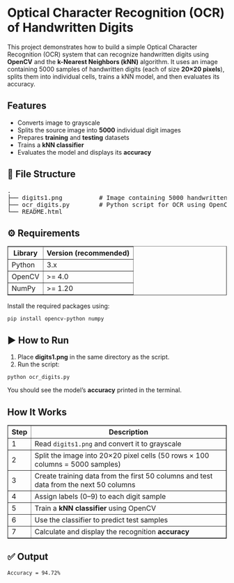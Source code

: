 <!DOCTYPE html>
<html lang="en">
<head>
  <meta charset="UTF-8" />
</head>
<body>

<h1>Optical Character Recognition (OCR) of Handwritten Digits</h1>
<p>
This project demonstrates how to build a simple Optical Character Recognition (OCR) system that can recognize handwritten digits using <strong>OpenCV</strong> and the <strong>k-Nearest Neighbors (kNN)</strong> algorithm.
It uses an image containing 5000 samples of handwritten digits (each of size <strong>20×20 pixels</strong>), splits them into individual cells, trains a kNN model, and then evaluates its accuracy.
</p>

<h2>Features </h2>
<ul>
  <li>Converts image to grayscale</li>
  <li>Splits the source image into <strong>5000</strong> individual digit images</li>
  <li>Prepares <strong>training</strong> and <strong>testing</strong> datasets</li>
  <li>Trains a <strong>kNN classifier</strong></li>
  <li>Evaluates the model and displays its <strong>accuracy</strong></li>
</ul>

<h2>📂 File Structure </h2>
<pre>
.
├── digits1.png          # Image containing 5000 handwritten digits (50 rows × 100 columns)
├── ocr_digits.py        # Python script for OCR using OpenCV
└── README.html
</pre>

<h2>⚙️ Requirements</h2>
<table border="1" cellpadding="5" cellspacing="0">
  <tr>
    <th>Library</th>
    <th>Version (recommended)</th>
  </tr>
  <tr>
    <td>Python</td>
    <td>3.x</td>
  </tr>
  <tr>
    <td>OpenCV</td>
    <td>&gt;= 4.0</td>
  </tr>
  <tr>
    <td>NumPy</td>
    <td>&gt;= 1.20</td>
  </tr>
</table>

<p>Install the required packages using:</p>
<pre><code>pip install opencv-python numpy</code></pre>

<h2>▶️ How to Run</h2>
<ol>
  <li>Place <strong>digits1.png</strong> in the same directory as the script.</li>
  <li>Run the script:</li>
</ol>
<pre><code>python ocr_digits.py</code></pre>

<p>You should see the model’s <strong>accuracy</strong> printed in the terminal.</p>

<h2>How It Works</h2>
<table border="1" cellpadding="5" cellspacing="0">
  <tr>
    <th>Step</th>
    <th>Description</th>
  </tr>
  <tr>
    <td>1</td>
    <td>Read <code>digits1.png</code> and convert it to grayscale</td>
  </tr>
  <tr>
    <td>2</td>
    <td>Split the image into 20×20 pixel cells (50 rows × 100 columns = 5000 samples)</td>
  </tr>
  <tr>
    <td>3</td>
    <td>Create training data from the first 50 columns and test data from the next 50 columns</td>
  </tr>
  <tr>
    <td>4</td>
    <td>Assign labels (0–9) to each digit sample</td>
  </tr>
  <tr>
    <td>5</td>
    <td>Train a <strong>kNN classifier</strong> using OpenCV</td>
  </tr>
  <tr>
    <td>6</td>
    <td>Use the classifier to predict test samples</td>
  </tr>
  <tr>
    <td>7</td>
    <td>Calculate and display the recognition <strong>accuracy</strong></td>
  </tr>
</table>

<h2>✅ Output</h2>
<pre><code>Accuracy = 94.72%</code></pre>
